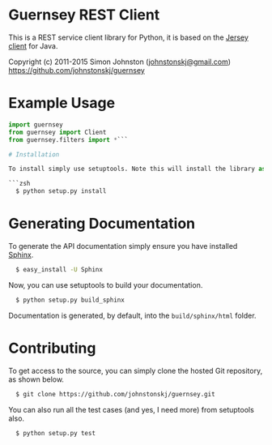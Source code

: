 # Guernsey REST Client

This is a REST service client library for Python, it is based on the [Jersey client](http://jersey.java.net/nonav/documentation/latest/user-guide.html#client-api) for Java.

Copyright (c) 2011-2015 Simon Johnston (johnstonskj@gmail.com)
<https://github.com/johnstonskj/guernsey>

# Example Usage

```python
import guernsey
from guernsey import Client
from guernsey.filters import *```

# Installation

To install simply use setuptools. Note this will install the library as well as the 'resh' REST Shell script.

```zsh
  $ python setup.py install
```

# Generating Documentation

To generate the API documentation simply ensure you have installed [Sphinx](http://sphinx-doc.org/).

```zsh
  $ easy_install -U Sphinx
```

Now, you can use setuptools to build your documentation.

```zsh
  $ python setup.py build_sphinx
```

Documentation is generated, by default, into the `build/sphinx/html` folder.

# Contributing

To get access to the source, you can simply clone the hosted Git repository, as shown below.

```zsh
  $ git clone https://github.com/johnstonskj/guernsey.git
```

You can also run all the test cases (and yes, I need more) from setuptools also.

```zsh
  $ python setup.py test
```
